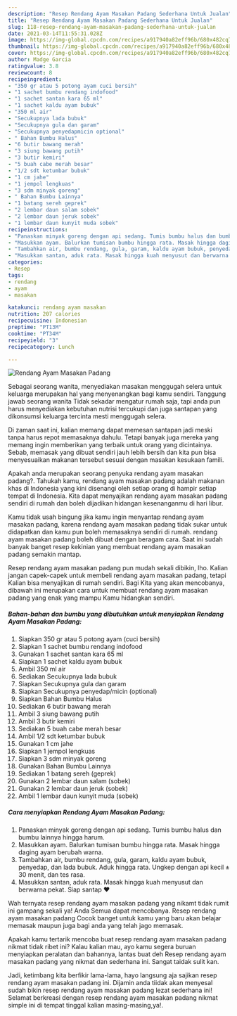 ```yaml
---
description: "Resep Rendang Ayam Masakan Padang Sederhana Untuk Jualan"
title: "Resep Rendang Ayam Masakan Padang Sederhana Untuk Jualan"
slug: 118-resep-rendang-ayam-masakan-padang-sederhana-untuk-jualan
date: 2021-03-14T11:55:31.028Z
image: https://img-global.cpcdn.com/recipes/a917940a82eff96b/680x482cq70/rendang-ayam-masakan-padang-foto-resep-utama.jpg
thumbnail: https://img-global.cpcdn.com/recipes/a917940a82eff96b/680x482cq70/rendang-ayam-masakan-padang-foto-resep-utama.jpg
cover: https://img-global.cpcdn.com/recipes/a917940a82eff96b/680x482cq70/rendang-ayam-masakan-padang-foto-resep-utama.jpg
author: Madge Garcia
ratingvalue: 3.8
reviewcount: 8
recipeingredient:
- "350 gr atau 5 potong ayam cuci bersih"
- "1 sachet bumbu rendang indofood"
- "1 sachet santan kara 65 ml"
- "1 sachet kaldu ayam bubuk"
- "350 ml air"
- "Secukupnya lada bubuk"
- "Secukupnya gula dan garam"
- "Secukupnya penyedapmicin optional"
- " Bahan Bumbu Halus"
- "6 butir bawang merah"
- "3 siung bawang putih"
- "3 butir kemiri"
- "5 buah cabe merah besar"
- "1/2 sdt ketumbar bubuk"
- "1 cm jahe"
- "1 jempol lengkuas"
- "3 sdm minyak goreng"
- " Bahan Bumbu Lainnya"
- "1 batang sereh geprek"
- "2 lembar daun salam sobek"
- "2 lembar daun jeruk sobek"
- "1 lembar daun kunyit muda sobek"
recipeinstructions:
- "Panaskan minyak goreng dengan api sedang. Tumis bumbu halus dan bumbu lainnya hingga harum."
- "Masukkan ayam. Balurkan tumisan bumbu hingga rata. Masak hingga daging ayam berubah warna."
- "Tambahkan air, bumbu rendang, gula, garam, kaldu ayam bubuk, penyedap, dan lada bubuk. Aduk hingga rata. Ungkep dengan api kecil ± 30 menit, dan tes rasa."
- "Masukkan santan, aduk rata. Masak hingga kuah menyusut dan berwarna pekat. Siap santap ❤"
categories:
- Resep
tags:
- rendang
- ayam
- masakan

katakunci: rendang ayam masakan 
nutrition: 207 calories
recipecuisine: Indonesian
preptime: "PT13M"
cooktime: "PT34M"
recipeyield: "3"
recipecategory: Lunch

---
```



![Rendang Ayam Masakan Padang](https://img-global.cpcdn.com/recipes/a917940a82eff96b/680x482cq70/rendang-ayam-masakan-padang-foto-resep-utama.jpg)

Sebagai seorang wanita, menyediakan masakan menggugah selera untuk keluarga merupakan hal yang menyenangkan bagi kamu sendiri. Tanggung jawab seorang  wanita Tidak sekadar mengatur rumah saja, tapi anda pun harus menyediakan kebutuhan nutrisi tercukupi dan juga santapan yang dikonsumsi keluarga tercinta mesti menggugah selera.

Di zaman  saat ini, kalian memang dapat memesan santapan jadi meski tanpa harus repot memasaknya dahulu. Tetapi banyak juga mereka yang memang ingin memberikan yang terbaik untuk orang yang dicintainya. Sebab, memasak yang dibuat sendiri jauh lebih bersih dan kita pun bisa menyesuaikan makanan tersebut sesuai dengan masakan kesukaan famili. 



Apakah anda merupakan seorang penyuka rendang ayam masakan padang?. Tahukah kamu, rendang ayam masakan padang adalah makanan khas di Indonesia yang kini disenangi oleh setiap orang di hampir setiap tempat di Indonesia. Kita dapat menyajikan rendang ayam masakan padang sendiri di rumah dan boleh dijadikan hidangan kesenanganmu di hari libur.

Kamu tidak usah bingung jika kamu ingin menyantap rendang ayam masakan padang, karena rendang ayam masakan padang tidak sukar untuk didapatkan dan kamu pun boleh memasaknya sendiri di rumah. rendang ayam masakan padang boleh dibuat dengan beragam cara. Saat ini sudah banyak banget resep kekinian yang membuat rendang ayam masakan padang semakin mantap.

Resep rendang ayam masakan padang pun mudah sekali dibikin, lho. Kalian jangan capek-capek untuk membeli rendang ayam masakan padang, tetapi Kalian bisa menyajikan di rumah sendiri. Bagi Kita yang akan mencobanya, dibawah ini merupakan cara untuk membuat rendang ayam masakan padang yang enak yang mampu Kamu hidangkan sendiri.

<!--inarticleads1-->

##### Bahan-bahan dan bumbu yang dibutuhkan untuk menyiapkan Rendang Ayam Masakan Padang:

1. Siapkan 350 gr atau 5 potong ayam (cuci bersih)
1. Siapkan 1 sachet bumbu rendang indofood
1. Gunakan 1 sachet santan kara 65 ml
1. Siapkan 1 sachet kaldu ayam bubuk
1. Ambil 350 ml air
1. Sediakan Secukupnya lada bubuk
1. Siapkan Secukupnya gula dan garam
1. Siapkan Secukupnya penyedap/micin (optional)
1. Siapkan  Bahan Bumbu Halus
1. Sediakan 6 butir bawang merah
1. Ambil 3 siung bawang putih
1. Ambil 3 butir kemiri
1. Sediakan 5 buah cabe merah besar
1. Ambil 1/2 sdt ketumbar bubuk
1. Gunakan 1 cm jahe
1. Siapkan 1 jempol lengkuas
1. Siapkan 3 sdm minyak goreng
1. Gunakan  Bahan Bumbu Lainnya
1. Sediakan 1 batang sereh (geprek)
1. Gunakan 2 lembar daun salam (sobek)
1. Gunakan 2 lembar daun jeruk (sobek)
1. Ambil 1 lembar daun kunyit muda (sobek)




<!--inarticleads2-->

##### Cara menyiapkan Rendang Ayam Masakan Padang:

1. Panaskan minyak goreng dengan api sedang. Tumis bumbu halus dan bumbu lainnya hingga harum.
1. Masukkan ayam. Balurkan tumisan bumbu hingga rata. Masak hingga daging ayam berubah warna.
1. Tambahkan air, bumbu rendang, gula, garam, kaldu ayam bubuk, penyedap, dan lada bubuk. Aduk hingga rata. Ungkep dengan api kecil ± 30 menit, dan tes rasa.
1. Masukkan santan, aduk rata. Masak hingga kuah menyusut dan berwarna pekat. Siap santap ❤




Wah ternyata resep rendang ayam masakan padang yang nikamt tidak rumit ini gampang sekali ya! Anda Semua dapat mencobanya. Resep rendang ayam masakan padang Cocok banget untuk kamu yang baru akan belajar memasak maupun juga bagi anda yang telah jago memasak.

Apakah kamu tertarik mencoba buat resep rendang ayam masakan padang nikmat tidak ribet ini? Kalau kalian mau, ayo kamu segera buruan menyiapkan peralatan dan bahannya, lantas buat deh Resep rendang ayam masakan padang yang nikmat dan sederhana ini. Sangat taidak sulit kan. 

Jadi, ketimbang kita berfikir lama-lama, hayo langsung aja sajikan resep rendang ayam masakan padang ini. Dijamin anda tiidak akan menyesal sudah bikin resep rendang ayam masakan padang lezat sederhana ini! Selamat berkreasi dengan resep rendang ayam masakan padang nikmat simple ini di tempat tinggal kalian masing-masing,ya!.

